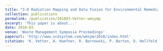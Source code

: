 ```yaml
---
title: "3-D Radiation Mapping and Data Fusion for Environmental Remediation and Cleanup"
collection: publications
permalink: /publication/201803-Vetter-wmsymp
excerpt: 'This paper is about...'
date: 2018-03
venue: 'Waste Management Symposia Proceedings'
paperurl: 'http://www.xcdsystem.com/wmsym/2018/index.html'
citation: 'K. Vetter, A. Haefner, R. Barnowski, P. Barton, D. Hellfeld, T. Joshi, R. Pavlovsky, Y. Sanada, Y. Shikaze, and T. Torii, &quot;3-D Radiation Mapping and Data Fusion for Environmental Remediation and Cleanup&quot;, <i>in Proc. Waste Management Symp.</i>, Phoenix, AZ, Mar. 2018.'
---
```

